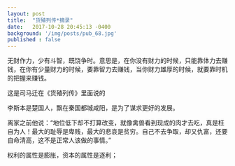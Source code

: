 ```yaml
---
layout: post
title:  "货殖列传*摘录"
date:   2017-10-28 20:45:13 -0400
background: '/img/posts/pub_68.jpg'
published : false
---
```


无财作力，少有斗智，既饶争时。意思是，在你没有财力的时候，只能靠体力去赚钱，在你有少量财力的时候，要靠智力去赚钱，当你财力雄厚的时候，就要靠时机的把握来赚钱。

这是司马迁在《货殖列传》里面说的



李斯本是楚国人，飘在秦国都城咸阳，是为了谋求更好的发展。

离家之前他说：“地位低下却不打算改变，就像禽兽看到现成的肉才去吃，真是枉自为人！最大的耻辱是卑贱，最大的悲哀是贫穷。自己不去争取，却又仇富，还要自命清高，这不是正常人该做的事情。”



权利的属性是膨胀，资本的属性是逐利；